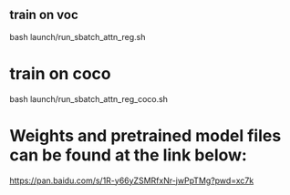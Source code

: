 ## train on voc
bash launch/run_sbatch_attn_reg.sh
# train on coco
bash launch/run_sbatch_attn_reg_coco.sh

# Weights and pretrained model files can be found at the link below:
https://pan.baidu.com/s/1R-y66yZSMRfxNr-jwPpTMg?pwd=xc7k  


